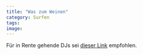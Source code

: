 ```yaml
---
title: "Was zum Weinen"
category: Surfen
tags: 
image: 
---
```


Für in Rente gehende DJs sei [dieser Link](http://www.zeit.de/online/2007/38/hausmusik) empfohlen.